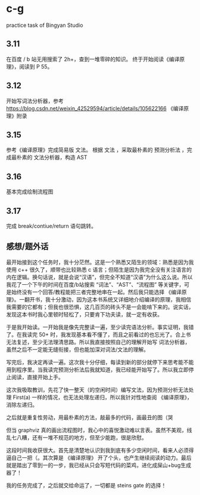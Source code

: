 # c-g
practice task of Bingyan Studio

## 3.11
在百度 / b 站无用搜索了 2h+，查到一堆零碎的知识。
终于开始阅读《编译原理》，阅读到 P 55。

## 3.12
开始写词法分析器，参考
https://blog.csdn.net/weixin_42529594/article/details/105622166
《编译原理》附录

## 3.15
参考《编译原理》完成简易版 文法。
根据 文法 ，采取最朴素的 预测分析法 ，完成最朴素的 文法分析器，构造 AST

## 3.16
基本完成绘制流程图

## 3.17
完成 break/contiue/return 语句跳转。

## 感想/题外话
最开始接到这个任务时，我十分茫然。这是一个熟悉又陌生的领域：熟悉是因为我使用 c++ 很久了，顺带也比较熟悉 c 语言；但陌生是因为我完全没有关注语言的内在逻辑。换句话说，就是会说“汉语”，但完全不知道“汉语”为什么这么说。所以我花了一个下午的时间在百度/b站搜索 “词法”、“AST”、“流程图” 等关键字，可是始终没有一个回答/教程能把三者完整地串在一起。然后我只能选择 《编译原理》。一翻开书，我十分激动，因为这本书系统又详细地介绍编译的原理，我相信我需要的它都有；但我也很恐惧，这几百页的砖头不是一会能啃下来的。说实话，发现这本书时我心里顿时轻松了，只要肯下功夫读，就一定有收获。

于是我开始读。一开始我是像先完整读一遍，至少读完语法分析。事实证明，我错了。在我读完 50+ 时，我发现基本看不懂了，而且之前看过的也忘光了。合上书无法复述，至少无法理清思路。所以我直接按照自己的理解开始写 词法分析器，虽然之后不一定能无缝衔接，但也能加深对词法/文法的理解。

写完后，我决定再读一遍。这次我十分仔细，每读到新的部分就停下来思考能不能用到程序里。当我读完预测分析法后我就知道，我已经能开始写了。所以我立即停止阅读，直接开始上手。

这次我吸取教训，先花了快一整天（的空闲时间）编写文法，因为预测分析无法处理 First(a) 一样的情况，也无法处理左递归，所以我针对性地查阅 《编译原理》，消除左递归。

之后就是重复性劳动，用最朴素的方法，敲最多的代码，画最丑的图（哭

但当 graphviz 真的画出流程图时，我心中的喜悦激动难以言表。虽然不美观，线乱七八糟，还有一堆不规范的地方，但至少能跑，很是欣慰。

这段时间我收获很大。首先是清楚地认识到我到底有多少空闲时间，看来人必须得逼自己一把（。其次算是 《编译原理》 开了个头，也产生继续阅读的动力。最后就是踏出了零到一的一步，我已经从只会写短代码的菜鸡，进化成屎山+bug生成器了！

我的任务完成了，之后就交给命运了，一切都是 steins gate 的选择！
